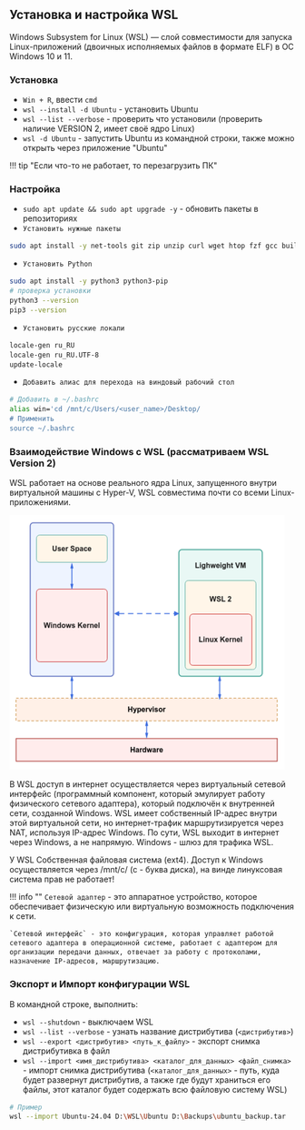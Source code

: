 ## Установка и настройка WSL

Windows Subsystem for Linux (WSL) — слой совместимости для запуска Linux-приложений (двоичных исполняемых файлов в формате ELF) в ОС Windows 10 и 11.

### Установка

- `Win + R`, ввести `cmd`
- `wsl --install -d Ubuntu` - установить Ubuntu
- `wsl --list --verbose` - проверить что установили (проверить наличие VERSION 2, имеет своё ядро Linux)
- `wsl -d Ubuntu` - запустить Ubuntu из командной строки, также можно открыть через приложение "Ubuntu"

!!! tip "Если что-то не работает, то перезагрузить ПК"

### Настройка

- `sudo apt update && sudo apt upgrade -y` - обновить пакеты в репозиториях
- `Установить нужные пакеты`
```bash 
sudo apt install -y net-tools git zip unzip curl wget htop fzf gcc build-essential libc6-dev g++-13
```
- `Установить Python`
```bash
sudo apt install -y python3 python3-pip
# проверка установки
python3 --version
pip3 --version
```
- `Установить русские локали`
```bash
locale-gen ru_RU
locale-gen ru_RU.UTF-8
update-locale
```
- `Добавить aлиас для перехода на виндовый рабочий стол`
```bash
# Добавить в ~/.bashrc
alias win='cd /mnt/c/Users/<user_name>/Desktop/
# Применить
source ~/.bashrc   
```
### Взаимодействие Windows c WSL (рассматриваем WSL Version 2)

WSL работает на основе реального ядра Linux, запущенного внутри виртуальной машины с Hyper-V, WSL совместима почти со всеми Linux-приложениями.

![alt text](../assets/wsl.png)

В WSL доступ в интернет осуществляется через виртуальный сетевой интерфейс (программный компонент, который эмулирует работу физического сетевого адаптера), который подключён к внутренней сети, созданной Windows. WSL имеет собственный IP-адрес внутри этой виртуальной сети, но интернет-трафик маршрутизируется через NAT, используя IP-адрес Windows. По сути, WSL выходит в интернет через Windows, а не напрямую. Windows - шлюз для трафика WSL.

У WSL Собственная файловая система (ext4). Доступ к Windows осуществляется через /mnt/c/ (c - буква диска), на винде линуксовая система прав не работает!

!!! info ""
    `Сетевой адаптер` - это аппаратное устройство, которое обеспечивает физическую или виртуальную возможность подключения к сети. 
    
    `Сетевой интерфейс` - это конфигурация, которая управляет работой сетевого адаптера в операционной системе, работает с адаптером для организации передачи данных, отвечает за работу с протоколами, назначение IP-адресов, маршрутизацию.

### Экспорт и Импорт конфигурации WSL

В командной строке, выполнить:

- `wsl --shutdown` - выключаем WSL
- `wsl --list --verbose` - узнать название дистрибутива (`<дистрибутив>`)
- `wsl --export <дистрибутив> <путь_к_файлу>` - экспорт снимка дистрибутивка в файл 
- `wsl --import <имя_дистрибутива> <каталог_для_данных> <файл_снимка>` - импорт снимка дистрибутива (`<каталог_для_данных>` - путь, куда будет развернут дистрибутив, а также где будут храниться его файлы, этот каталог будет содержать всю файловую систему WSL)
```bash
# Пример
wsl --import Ubuntu-24.04 D:\WSL\Ubuntu D:\Backups\ubuntu_backup.tar
```